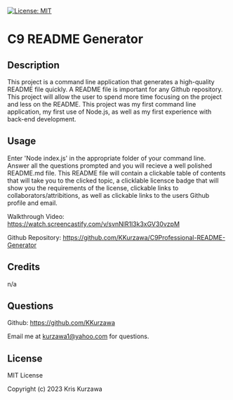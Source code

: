 [![License: MIT](https://img.shields.io/badge/License-MIT-yellow.svg)](https://opensource.org/licenses/MIT)
# C9 README Generator

## Description

This project is a command line application that generates a high-quality README file quickly.  A README file is important for any Github repository.  This project will allow the user to spend more time focusing on the project and less on the README.  This project was my first command line application, my first use of Node.js, as well as my first experience with back-end development.


## Usage

Enter 'Node index.js' in the appropriate folder of your command line.  Answer all the questions prompted and you will recieve a well polished README.md file.  This README file will contain a clickable table of contents that will take you to the clicked topic, a clicklable licensce badge that will show you the requirements of the license, clickable links to collaborators/attribitions, as well as clickable links to the users Github profile and email.  

Walkthrough Video: https://watch.screencastify.com/v/svnNlR1l3k3xGV30vzpM

Github Repository: https://github.com/KKurzawa/C9Professional-README-Generator

## Credits

n/a

## Questions
Github: https://github.com/KKurzawa

Email me at kurzawa1@yahoo.com for questions.

## License
MIT License

Copyright (c) 2023 Kris Kurzawa

   
